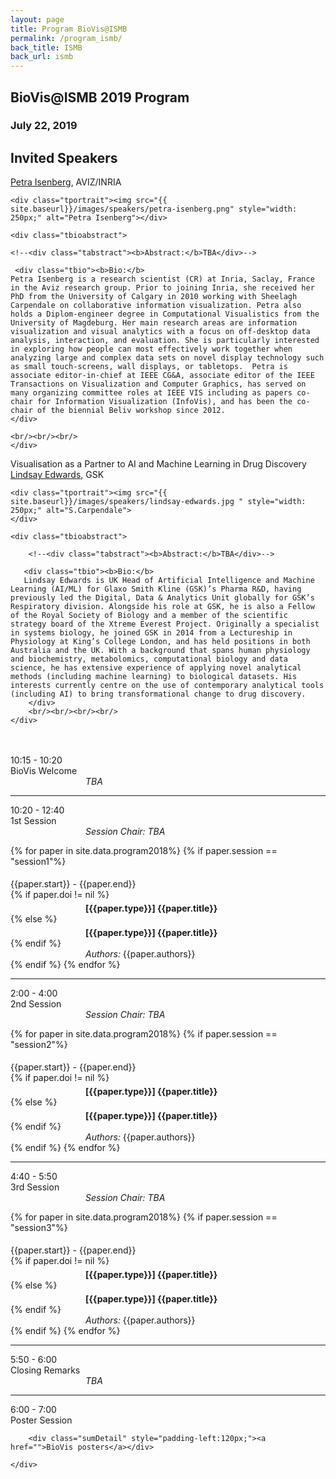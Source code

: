 ```yaml
---
layout: page
title: Program BioVis@ISMB
permalink: /program_ismb/
back_title: ISMB
back_url: ismb
---
```



## BioVis@ISMB 2019 Program

### July 22, 2019


## Invited Speakers

<div class="talk">
    <!--<div class="ttitle">TBA</div>-->
    <div><span class="tspeaker"><a href="https://petra.isenberg.cc/wiki/pmwiki.php">Petra Isenberg</a></span>, <span> AVIZ/INRIA </span></div>

    <div class="tportrait"><img src="{{ site.baseurl}}/images/speakers/petra-isenberg.png" style="width: 250px;" alt="Petra Isenberg"></div>

    <div class="tbioabstract"> 
	
	<!--<div class="tabstract"><b>Abstract:</b>TBA</div>-->
	
	 <div class="tbio"><b>Bio:</b>
	Petra Isenberg is a research scientist (CR) at Inria, Saclay, France in the Aviz research group. Prior to joining Inria, she received her PhD from the University of Calgary in 2010 working with Sheelagh Carpendale on collaborative information visualization. Petra also holds a Diplom-engineer degree in Computational Visualistics from the University of Magdeburg. Her main research areas are information visualization and visual analytics with a focus on off-desktop data analysis, interaction, and evaluation. She is particularly interested in exploring how people can most effectively work together when analyzing large and complex data sets on novel display technology such as small touch-screens, wall displays, or tabletops.  Petra is associate editor-in-chief at IEEE CG&A, associate editor of the IEEE Transactions on Visualization and Computer Graphics, has served on many organizing committee roles at IEEE VIS including as papers co-chair for Information Visualization (InfoVis), and has been the co-chair of the biennial Beliv workshop since 2012.  
	</div>
	
	<br/><br/><br/>
    </div>
</div>

<a name="sheelagh"></a>
<div class="talk">
    <div class="ttitle">Visualisation as a Partner to AI and Machine Learning in Drug Discovery</div>
    <div><span class="tspeaker"><a href="https://scholar.google.com/citations?user=jWcQDOsAAAAJ&hl=en">Lindsay Edwards</a></span>, <span> GSK </span></div>

    <div class="tportrait"><img src="{{ site.baseurl}}/images/speakers/lindsay-edwards.jpg " style="width: 250px;" alt="S.Carpendale">
    </div>

    <div class="tbioabstract">

        <!--<div class="tabstract"><b>Abstract:</b>TBA</div>-->

       <div class="tbio"><b>Bio:</b>
       Lindsay Edwards is UK Head of Artificial Intelligence and Machine Learning (AI/ML) for Glaxo Smith Kline (GSK)’s Pharma R&D, having previously led the Digital, Data & Analytics Unit globally for GSK’s Respiratory division. Alongside his role at GSK, he is also a Fellow of the Royal Society of Biology and a member of the scientific strategy board of the Xtreme Everest Project. Originally a specialist in systems biology, he joined GSK in 2014 from a Lectureship in Physiology at King’s College London, and has held positions in both Australia and the UK. With a background that spans human physiology and biochemistry, metabolomics, computational biology and data science, he has extensive experience of applying novel analytical methods (including machine learning) to biological datasets. His interests currently centre on the use of contemporary analytical tools (including AI) to bring transformational change to drug discovery.
        </div>
		<br/><br/><br/><br/>
    </div>
</div>

<br>
<br>

<!--
A full list of accepted papers is available [here]({{site.baseurl}}/papers_ismb_accepted/).
<br>
-->

<!-- WELCOME --->
<div>
    <div class="sumTime2">10:15 - 10:20</div>
    <div>
        <div class="sumContent">BioVis Welcome</div>
          <div class="sumDetail" style="padding-left:120px;"><i>TBA</i></div>
    </div>
</div>

<hr class="style-one">


<!-- SESSION 1 --->

<div>
    <div class="sumTime2"> 10:20 - 12:40</div>
    <div>
        <div class="sumContent">1st Session</div>
    </div>
    <div class="sumDetail" style="padding-left:120px;"><i>Session Chair: TBA</i> </div>
    <!-- <div class="sumDetail" style="padding-left:120px;font-size:12px;"><i>(* indicates presenting author)</i> </div> -->
</div>

{% for paper in site.data.program2018%}
{% if paper.session == "session1"%}
  <div>
      <div class="sumTime" style="padding-top:5px;"> {{paper.start}} - {{paper.end}}</div>
      {% if paper.doi != nil %}
      <div>
          <div class="ttile" style="padding-left:120px; padding-top:5px;">
          <b><!--<a href="{{paper.doi}}">--> [{{paper.type}}] <!--</a>--></b> <b>{{paper.title}}</b></div>
      </div>
      {% else %}
      <div>
          <div class="ttile" style="padding-left:120px; padding-top:5px;"> <b>[{{paper.type}}] {{paper.title}}</b></div>
      </div>
      {% endif %}
      <div class="sumDetail" style="padding-left:120px;"> <em>Authors:</em> {{paper.authors}}</div>
  </div>
{% endif %}
{% endfor %}

<!-- SESSION 2 -->
<hr class="style-one">

<div>
    <div class="sumTime2">2:00 - 4:00</div>
    <div>
        <div class="sumContent">2nd Session</div>
    </div>
    <div class="sumDetail" style="padding-left:120px;"><i>Session Chair: TBA</i> </div>
     <!-- <div class="sumDetail" style="padding-left:120px;font-size:12px;"><i>(* indicates presenting author)</i> </div> -->
</div>

{% for paper in site.data.program2018%}
{% if paper.session == "session2"%}
  <div>
      <div class="sumTime" style="padding-top:5px;"> {{paper.start}} - {{paper.end}}</div>
      {% if paper.doi != nil %}
      <div>
          <div class="ttile" style="padding-left:120px; padding-top:5px;">
          <b><!--<a href="{{paper.doi}}">--> [{{paper.type}}] <!--</a>--></b> <b>{{paper.title}}</b></div>
      </div>
      {% else %}
      <div>
          <div class="ttile" style="padding-left:120px; padding-top:5px;"> <b>[{{paper.type}}] {{paper.title}}</b></div>
      </div>
      {% endif %}
      <div class="sumDetail" style="padding-left:120px;"> <em>Authors:</em> {{paper.authors}}</div>
  </div>
{% endif %}
{% endfor %}

<!-- SESSION 3 -->
<hr class="style-one">

<div>
    <div class="sumTime2">4:40 - 5:50</div>
    <div>
        <div class="sumContent">3rd Session</div>
    </div>
    <div class="sumDetail" style="padding-left:120px;"><i>Session Chair: TBA</i> </div>
     <!-- <div class="sumDetail" style="padding-left:120px;font-size:12px;"><i>(* indicates presenting author)</i> </div> -->
</div>

{% for paper in site.data.program2018%}
{% if paper.session == "session3"%}
  <div>
      <div class="sumTime" style="padding-top:5px;"> {{paper.start}} - {{paper.end}}</div>
      {% if paper.doi != nil %}
      <div>
          <div class="ttile" style="padding-left:120px; padding-top:5px;">
          <b><!--<a href="{{paper.doi}}">--> [{{paper.type}}] <!--</a>--></b> <b>{{paper.title}}</b></div>
      </div>
      {% else %}
      <div>
          <div class="ttile" style="padding-left:120px; padding-top:5px;"> <b>[{{paper.type}}] {{paper.title}}</b></div>
      </div>
      {% endif %}
      <div class="sumDetail" style="padding-left:120px;"> <em>Authors:</em> {{paper.authors}}</div>
  </div>
{% endif %}
{% endfor %}

<!-- CLOSING REMARKS AND POSTER SESSION -->
<hr class="style-one">
<div>
    <div class="sumTime2">5:50 - 6:00</div>
    <div>
        <div class="sumContent">Closing Remarks</div>
          <div class="sumDetail" style="padding-left:120px;"><i>TBA</i></div>
    </div>
</div>

<hr class="style-one">


<div>
    <div class="sumTime2">6:00 - 7:00</div>
    <div>
        <div class="sumContent">Poster Session</div>
       
		<div class="sumDetail" style="padding-left:120px;"><a href="">BioVis posters</a></div>
		
    </div>
</div>

